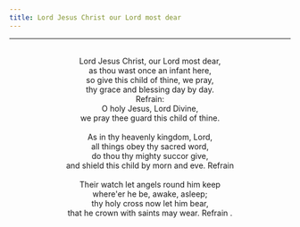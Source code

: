 ```yaml
---
title: Lord Jesus Christ our Lord most dear
---
```


---
<center>
<br/>
Lord Jesus Christ, our Lord most dear,<br/>
as thou wast once an infant here,<br/>
so give this child of thine, we pray,<br/>
thy grace and blessing day by day.<br/>
Refrain:<br/>
O holy Jesus, Lord Divine,<br/>
we pray thee guard this child of thine.<br/>
<br/>
As in thy heavenly kingdom, Lord,<br/>
all things obey thy sacred word,<br/>
do thou thy mighty succor give,<br/>
and shield this child by morn and eve. Refrain<br/>
<br/>
Their watch let angels round him keep<br/>
where'er he be, awake, asleep;<br/>
thy holy cross now let him bear,<br/>
that he crown with saints may wear. Refrain . <br/>

</center>